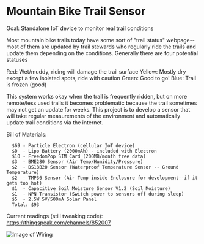 # Mountain Bike Trail Sensor

Goal: Standalone IoT device to monitor real trail conditions

Most mountain bike trails today have some sort of "trail status" webpage--most of them are updated by trail stewards who regularly ride the trails and update them depending on the conditions. Generally there are four potential statuses

  Red: Wet/muddy, riding will damage the trail surface
  Yellow: Mostly dry except a few isolated spots, ride with caution
  Green: Good to go!
  Blue: Trail is frozen (good)
  
This system works okay when the trail is frequently ridden, but on more remote/less used trails it becomes problematic because the trail sometimes may not get an update for weeks. This project is to develop a sensor that will take regular measurements of the environment and automatically update trail conditions via the internet. 

Bill of Materials:
  
      $69 - Particle Electron (cellular IoT device)
      $0  - Lipo Battery (2000mAh) - included with Electron
      $10 - FreedomPop SIM Card (200MB/month free data)
      $3  - BME280 Sensor (Air Temp/Humidity/Pressure)
      $2  - DS18B20 Sensor (Waterproof Temperature Sensor -- Ground Temperature)
      $2  - TMP36 Sensor (Air Temp inside Enclosure for development--if it gets too hot)
      $1  - Capacitive Soil Moisture Sensor V1.2 (Soil Moisture)
      $1  - NPN Transistor (Switch power to sensors off during sleep)
      $5  - 2.5W 5V/500mA Solar Panel
      Total: $93
     
Current readings (still tweaking code):
  https://thingspeak.com/channels/852007

![Image of Wiring](https://github.com/jdlongenecker/mtbtrailsensor/blob/master/MTB%20Trail%20Sensor%20Wiring%20Diagram.png?raw=true)
